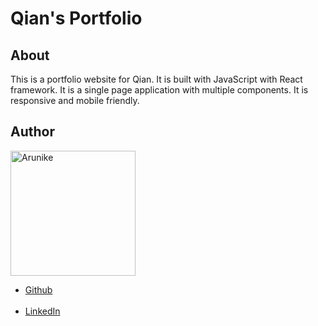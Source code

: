 # Qian's Portfolio

## About
<p>
    This is a portfolio website for Qian. It is built with JavaScript with React framework. It is a single page application with multiple components. It is responsive and mobile friendly.
</p>

## Author
<p>
    <img src="https://github.com/arunike/arunike.github.io/blob/main/src/asset/imgs/home-main.png" alt="Arunike" width="200" height="200">
    <ul>
        <li><a href="https://github.com/arunike">Github</a> </li> <br>
        <li><a href="https://www.linkedin.com/in/richiezhou/">LinkedIn</a> </li>
    <ul>
</p>
